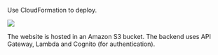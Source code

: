 Use CloudFormation to deploy.

<td>
  <a href="https://console.aws.amazon.com/cloudformation/home?region=us-west-2#/stacks/new?stackName=WorkSpacesUserPortal&amp;templateURL=https://s3-us-west-2.amazonaws.com/debrosse-cloudformation-templates/cloudformation.yaml" target="_blank">
   <span class="inlinemediaobject">
   <img src="https://s3.amazonaws.com/cloudformation-examples/cloudformation-launch-stack.png">
   </span>
  </a>
</td>



The website is hosted in an Amazon S3 bucket. The backend uses API Gateway, Lambda and Cognito (for authentication).
